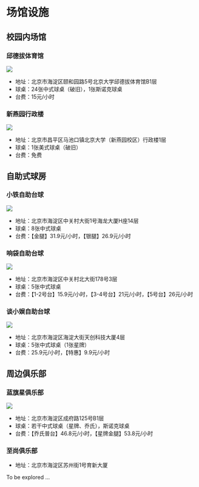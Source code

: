# 场馆设施

## 校园内场馆

### 邱德拔体育馆

![](./img/qiudeba.jpg)

- 地址：北京市海淀区颐和园路5号北京大学邱德拔体育馆B1层
- 球桌：24张中式球桌（破旧），1张斯诺克球桌
- 台费：15元/小时

### 新燕园行政楼

![](./img/xinyanyuan.jpg)

- 地址：北京市昌平区马池口镇北京大学（新燕园校区）行政楼1层
- 球桌：1张美式球桌（破旧）
- 台费：免费

## 自助式球房

### 小铁自助台球

![](./img/xiaotie.jpg)

- 地址：北京市海淀区中关村大街1号海龙大厦H座14层
- 球桌：8张中式球桌
- 台费：【金腿】31.9元/小时，【银腿】26.9元/小时

### 响袋自助台球

![](./img/xiangdai.jpg)

- 地址：北京市海淀区中关村北大街178号3层
- 球桌：5张中式球桌
- 台费：【1-2号台】15.9元/小时，【3-4号台】21元/小时，【5号台】26元/小时

### 谈小娱自助台球

![](./img/tanxiaoyu.jpg)

- 地址：北京市海淀区海淀大街天创科技大厦4层
- 球桌：5张中式球桌（1张星牌）
- 台费：25.9元/小时，【特惠】9.9元/小时

## 周边俱乐部

### 蓝旗星俱乐部

![](./img/lanqixing.jpg)

- 地址：北京市海淀区成府路125号B1层
- 球桌：若干中式球桌（星牌、乔氏），斯诺克球桌
- 台费：【乔氏普台】46.8元/小时，【星牌金腿】53.8元/小时

### 至尚俱乐部

- 地址：北京市海淀区苏州街1号育新大厦

To be explored ...